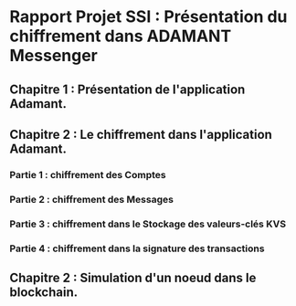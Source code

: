 # Rapport Projet SSI : Présentation du chiffrement dans ADAMANT Messenger 

## Chapitre 1 : Présentation de l'application Adamant.

 
## Chapitre 2 : Le chiffrement dans l'application Adamant.

### Partie 1 : chiffrement des Comptes


### Partie 2 : chiffrement des Messages

### Partie 3 : chiffrement dans le Stockage des valeurs-clés KVS

### Partie 4 : chiffrement dans la signature des transactions

## Chapitre 2 : Simulation d'un noeud dans le blockchain.
